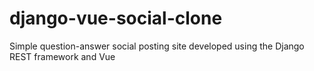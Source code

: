 # django-vue-social-clone
Simple question-answer social posting site developed using the Django REST framework and Vue
